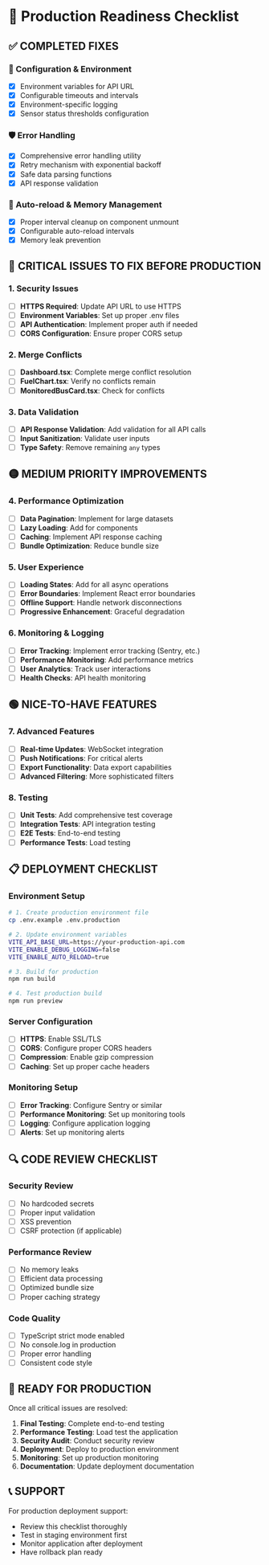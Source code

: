 # 🚀 Production Readiness Checklist

## ✅ COMPLETED FIXES

### 🔧 Configuration & Environment
- [x] Environment variables for API URL
- [x] Configurable timeouts and intervals
- [x] Environment-specific logging
- [x] Sensor status thresholds configuration

### 🛡️ Error Handling
- [x] Comprehensive error handling utility
- [x] Retry mechanism with exponential backoff
- [x] Safe data parsing functions
- [x] API response validation

### 🔄 Auto-reload & Memory Management
- [x] Proper interval cleanup on component unmount
- [x] Configurable auto-reload intervals
- [x] Memory leak prevention

## 🚨 CRITICAL ISSUES TO FIX BEFORE PRODUCTION

### 1. Security Issues
- [ ] **HTTPS Required**: Update API URL to use HTTPS
- [ ] **Environment Variables**: Set up proper .env files
- [ ] **API Authentication**: Implement proper auth if needed
- [ ] **CORS Configuration**: Ensure proper CORS setup

### 2. Merge Conflicts
- [ ] **Dashboard.tsx**: Complete merge conflict resolution
- [ ] **FuelChart.tsx**: Verify no conflicts remain
- [ ] **MonitoredBusCard.tsx**: Check for conflicts

### 3. Data Validation
- [ ] **API Response Validation**: Add validation for all API calls
- [ ] **Input Sanitization**: Validate user inputs
- [ ] **Type Safety**: Remove remaining `any` types

## 🟡 MEDIUM PRIORITY IMPROVEMENTS

### 4. Performance Optimization
- [ ] **Data Pagination**: Implement for large datasets
- [ ] **Lazy Loading**: Add for components
- [ ] **Caching**: Implement API response caching
- [ ] **Bundle Optimization**: Reduce bundle size

### 5. User Experience
- [ ] **Loading States**: Add for all async operations
- [ ] **Error Boundaries**: Implement React error boundaries
- [ ] **Offline Support**: Handle network disconnections
- [ ] **Progressive Enhancement**: Graceful degradation

### 6. Monitoring & Logging
- [ ] **Error Tracking**: Implement error tracking (Sentry, etc.)
- [ ] **Performance Monitoring**: Add performance metrics
- [ ] **User Analytics**: Track user interactions
- [ ] **Health Checks**: API health monitoring

## 🟢 NICE-TO-HAVE FEATURES

### 7. Advanced Features
- [ ] **Real-time Updates**: WebSocket integration
- [ ] **Push Notifications**: For critical alerts
- [ ] **Export Functionality**: Data export capabilities
- [ ] **Advanced Filtering**: More sophisticated filters

### 8. Testing
- [ ] **Unit Tests**: Add comprehensive test coverage
- [ ] **Integration Tests**: API integration testing
- [ ] **E2E Tests**: End-to-end testing
- [ ] **Performance Tests**: Load testing

## 📋 DEPLOYMENT CHECKLIST

### Environment Setup
```bash
# 1. Create production environment file
cp .env.example .env.production

# 2. Update environment variables
VITE_API_BASE_URL=https://your-production-api.com
VITE_ENABLE_DEBUG_LOGGING=false
VITE_ENABLE_AUTO_RELOAD=true

# 3. Build for production
npm run build

# 4. Test production build
npm run preview
```

### Server Configuration
- [ ] **HTTPS**: Enable SSL/TLS
- [ ] **CORS**: Configure proper CORS headers
- [ ] **Compression**: Enable gzip compression
- [ ] **Caching**: Set up proper cache headers

### Monitoring Setup
- [ ] **Error Tracking**: Configure Sentry or similar
- [ ] **Performance Monitoring**: Set up monitoring tools
- [ ] **Logging**: Configure application logging
- [ ] **Alerts**: Set up monitoring alerts

## 🔍 CODE REVIEW CHECKLIST

### Security Review
- [ ] No hardcoded secrets
- [ ] Proper input validation
- [ ] XSS prevention
- [ ] CSRF protection (if applicable)

### Performance Review
- [ ] No memory leaks
- [ ] Efficient data processing
- [ ] Optimized bundle size
- [ ] Proper caching strategy

### Code Quality
- [ ] TypeScript strict mode enabled
- [ ] No console.log in production
- [ ] Proper error handling
- [ ] Consistent code style

## 🚀 READY FOR PRODUCTION

Once all critical issues are resolved:

1. **Final Testing**: Complete end-to-end testing
2. **Performance Testing**: Load test the application
3. **Security Audit**: Conduct security review
4. **Deployment**: Deploy to production environment
5. **Monitoring**: Set up production monitoring
6. **Documentation**: Update deployment documentation

## 📞 SUPPORT

For production deployment support:
- Review this checklist thoroughly
- Test in staging environment first
- Monitor application after deployment
- Have rollback plan ready
